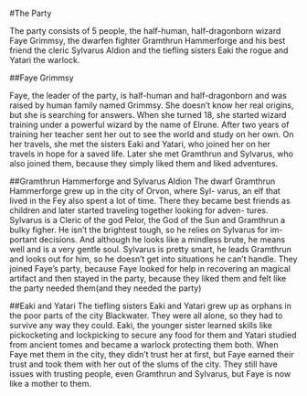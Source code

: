 #The Party


The party consists of 5 people, the half-human, half-dragonborn wizard Faye
Grimmsy, the dwarfen fighter Gramthrun Hammerforge and his best friend the
cleric Sylvarus Aldion and the tiefling sisters Eaki the rogue and Yatari the
warlock.

##Faye Grimmsy

Faye, the leader of the party, is half-human and half-dragonborn and was raised
by human family named Grimmsy. She doesn’t know her real origins, but she is
searching for answers. When she turned 18, she started wizard training under a
powerful wizard by the name of Elrune. After two years of training her teacher
sent her out to see the world and study on her own. On her travels, she met the
sisters Eaki and Yatari, who joined her on her travels in hope for a saved life.
Later she met Gramthrun and Sylvarus, who also joined them, because they
simply liked them and liked adventures.


##Gramthrun Hammerforge and Sylvarus Aldion
The dwarf Gramthrun Hammerforge grew up in the city of Orvon, where Syl-
varus, an elf that lived in the Fey also spent a lot of time. There they became
best friends as children and later started traveling together looking for adven-
tures. Sylvarus is a Cleric of the god Pelor, the God of the Sun and Gramthrun
a bulky figher. He isn’t the brightest tough, so he relies on Sylvarus for im-
portant decisions. And although he looks like a mindless brute, he means well
and is a very gentle soul. Sylvarus is pretty smart, he leads Gramthrun and
looks out for him, so he doesn’t get into situations he can’t handle. They joined
Faye’s party, because Faye looked for help in recovering an magical artifact and
then stayed in the party, because they liked them and felt like the party needed
them(and they needed the party)

##Eaki and Yatari
The tiefling sisters Eaki and Yatari grew up as orphans in the poor parts of
the city Blackwater. They were all alone, so they had to survive any way they
could. Eaki, the younger sister learned skills like pickocketing and lockpicking
to secure any food for them and Yatari studied from ancient tomes and became
a warlock protecting them both. When Faye met them in the city, they didn’t
trust her at first, but Faye earned their trust and took them with her out of the
slums of the city. They still have issues with trusting people, even Gramthrun
and Sylvarus, but Faye is now like a mother to them.

